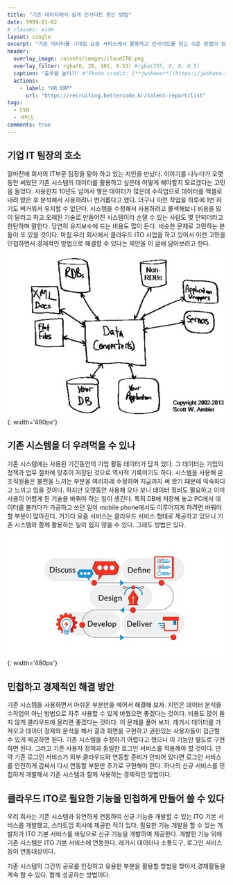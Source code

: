 ```yaml
---
title: "기존 데이터에서 쉽게 인사이트 얻는 방법"
date: 9999-01-02
# classes: wide
layout: single
excerpt: "기존 데이터를 그대로 요즘 서비스에서 활용하고 인사이트를 얻는 쉬운 방법이 있다"
header:
  overlay_image: /assets/images/cloudITO.png
  overlay_filter: rgba(6, 28, 101, 0.53) #rgba(255, 0, 0, 0.5)
  caption: "출루율 높이기" #"Photo credit: [**jwsheen**](https://jwsheen.github.io)"
  actions:
    - label: "HR ERP"
      url: "https://recruiting.bettercode.kr/talent-report/list"
tags: 
  - CSM
  - 서비스
comments: true
---
```



## 기업 IT 팀장의 호소
얼마전에 회사의 IT부문 팀장을 맡아 하고 있는 지인을 만났다. 이야기를 나누다가 오랫동안 써왔던 기존 시스템의 데이터를 활용하고 싶은데 어떻게 해야할지 모르겠다는 고민을 들었다. 사용한지 10년도 넘어서 쌓은 데이터가 많은데 수작업으로 데이터를 엑셀로 내려 받은 후 분석해서 사용하려니 번거롭다고 했다. 더구나 이런 작업을 하루에 1번 하기도 버거워서 유지할 수 없단다. 시스템을 수정해서 사용하려고 물색해보니 비용을 많이 달라고 하고 오래된 기술로 만들어진 시스템이라 손댈 수 있는 사람도 몇 안되더라고 한탄하며 말한다. 당연히 유지보수에 드는 비용도 많이 든다. 
비슷한 문제로 고민하는 분들이 또 있을 것이다. 마침 우리 회사에서 클라우드 ITO 사업을 하고 있어서 이런 고민을 민첩하면서 경제적인 방법으로 해결할 수 있다는 제안을 이 글에 담아보려고 한다.

![DataDebt](/assets/images/dataDebt.png){: width='480px'}

## 기존 시스템을 더 우려먹을 수 있나
기존 시스템에는 사용된 기간동안의 기업 활동 데이터가 담겨 있다. 그 데이터는 기업의 정책과 업무 절차에 맞추어 저장된 것으로 역사적 기록이기도 하다. 시스템을 사용해 온 조직원들은 불편을 느끼는 부분을 여러차레 수정하며 지금까지 써 왔기 때문에 익숙하다고 느끼고 있을 것이다. 
하지만 오랫동안 사용해 오다 보니 데이터 정비도 필요하고 이미 사용이 어렵게 된 기술을 바꿔야 하는 일이 생긴다. 특히 DB에 저장해 놓고 PC에서 데이터를 불러다가 가공하고 쓰던 일이 mobile phone에서도 이루어지게 하려면 바꿔야 할 부분이 많아진다. 거기다 요즘 서비스는 클라우드 서비스 형태로 제공하고 있으니 기존 시스템와 함께 활용하는 일이 쉽지 않을 수 있다. 그래도 방법은 있다. 

![agileAnalysis](/assets/images/agileAnalysis.png){: width='480px'}

## 민첩하고 경제적인 해결 방안
기존 시스템을 사용하면서 아쉬운 부분만을 떼어서 해결해 보자. 지인은 데이터 분석을 수작업이 아닌 방법으로 자주 사용할 수 있게 바꿨으면 좋겠다는 것이다. 비용도 많이 들지 않게 클라우드에 올리면 좋겠다는 것이다. 
이 문제를 풀어 보자. 레거시 데이터를 가져오고 데이터 정제와 분석을 해서 결과 화면을 구현하고 권한있는 사용자들이 접근할 수 있게 제공하면 된다. 기존 시스템을 수정하기 어렵다고 했으니 이 기능만 별도로 구현하면 된다. 그러고 기존 사용자 정책과 동일한 로그인 서비스를 적용해야 할 것이다. 만약 기존 로그인 서비스가 외부 클라우드와 연동할 준비가 안되어 있다면 로그인 서비스를 안전하게 감싸서 다시 연동할 부분만 추가로 구현해야 한다. 
하나의 신규 서비스를 민첩하게 개발해서 기존 시스템과 함께 사용하는 경제적인 방법이다. 

## 클라우드 ITO로 필요한 기능을 민첩하게 만들어 쓸 수 있다
 우리 회사는 기존 시스템과 유연하게 연동하여 신규 기능을 개발할 수 있는 ITO 기본 서비스를 개발했고, 스타트업 회사에 제공한 적이 있다. 필요한 기능 개발을 할 수 있는 개발자가 ITO 기본 서비스를 바탕으로 신규 기능을 개발하여 제공한다. 개발한 기능 외에 기존 시스템은 ITO 기본 서비스에 연동한다. 레거시 데이터나 소통도구, 로그인 서비스 등이 연동대상이다.

기존 시스템의 그간의 공로를 인정하고 유용한 부분을 활용할 방법을 찾아서 경제활동을 계속 할 수 있다. 함께 성공하는 방법이다.